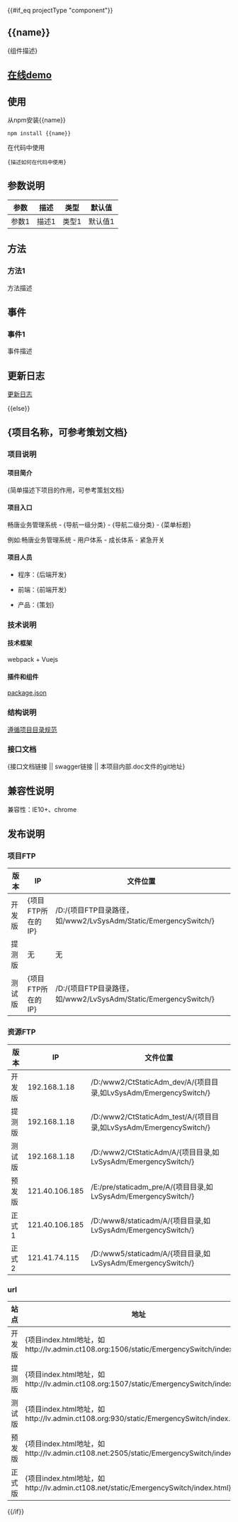 {{#if_eq projectType "component"}}
## {{name}}

{组件描述}

## [在线demo]({在线demo地址})

## 使用

从npm安装{{name}}

```
npm install {{name}}
```
在代码中使用

```
{描述如何在代码中使用}
```

## 参数说明

参数 | 描述 | 类型 | 默认值
--- | --- | --- | ---
参数1 | 描述1 | 类型1 | 默认值1

## 方法

### 方法1

方法描述

## 事件

### 事件1

事件描述

## 更新日志

[更新日志]({CHANGELOG.md的线上地址})

{{else}}
## {项目名称，可参考策划文档}

### 项目说明

#### 项目简介

{简单描述下项目的作用，可参考策划文档}

#### 项目入口

畅唐业务管理系统 - {导航一级分类} - {导航二级分类} - {菜单标题}

例如:畅唐业务管理系统 - 用户体系 - 成长体系 - 紧急开关

#### 项目人员

* 程序：{后端开发}

* 前端：{前端开发}

* 产品：{策划}

### 技术说明

#### 技术框架

webpack + Vuejs

#### 插件和组件

[package.json]({该项目master分支中的package.json文件链接})

### 结构说明

[遵循项目目录规范](http://192.168.1.26:8080/doku.php?id=home:huangxj:admsys:projectrule:vuejsdirectory)

### 接口文档

{接口文档链接 || swagger链接 || 本项目内部.doc文件的git地址}

## 兼容性说明

兼容性：IE10+、chrome

## 发布说明

### 项目FTP

版本 | IP | 文件位置
--- | --- | ---
开发版 | {项目FTP所在的IP} | /D:/{项目FTP目录路径，如/www2/LvSysAdm/Static/EmergencySwitch/}
提测版 |   无 |  无
测试版 |  {项目FTP所在的IP} | /D:/{项目FTP目录路径，如/www2/LvSysAdm/Static/EmergencySwitch/}

### 资源FTP

版本 |   IP | 文件位置
--- | --- | ---
开发版 | 192.168.1.18 | /D:/www2/CtStaticAdm_dev/A/{项目目录,如LvSysAdm/EmergencySwitch/}
提测版 | 192.168.1.18 | /D:/www2/CtStaticAdm_test/A/{项目目录,如LvSysAdm/EmergencySwitch/}
测试版 |   192.168.1.18 | /D:/www2/CtStaticAdm/A/{项目目录,如LvSysAdm/EmergencySwitch/}
预发版 | 121.40.106.185 | /E:/pre/staticadm_pre/A/{项目目录,如LvSysAdm/EmergencySwitch/}
正式1 |  121.40.106.185 | /D:/www8/staticadm/A/{项目目录,如LvSysAdm/EmergencySwitch/}
正式2 |  121.41.74.115 |  /D:/www5/staticadm/A/{项目目录,如LvSysAdm/EmergencySwitch/}

### url

站点 | 地址
--- | ---
开发版 | {项目index.html地址，如http://lv.admin.ct108.org:1506/static/EmergencySwitch/index.html}
提测版 | {项目index.html地址，如http://lv.admin.ct108.org:1507/static/EmergencySwitch/index.html}
测试版 | {项目index.html地址，如http://lv.admin.ct108.org:930/static/EmergencySwitch/index.html}
预发版 | {项目index.html地址，如http://lv.admin.ct108.net:2505/static/EmergencySwitch/index.html}
正式版 | {项目index.html地址，如http://lv.admin.ct108.net/static/EmergencySwitch/index.html}

{{/if}}